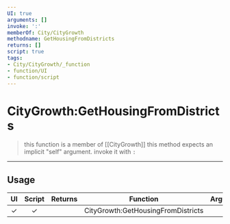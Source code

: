 ```yaml
---
UI: true
arguments: []
invoke: ':'
memberOf: City/CityGrowth
methodname: GetHousingFromDistricts
returns: []
script: true
tags:
- City/CityGrowth/_function
- function/UI
- function/script
---
```

# CityGrowth:GetHousingFromDistricts
> this function is a member of [[CityGrowth]]
> this method expects an implicit "self" argument. invoke it with `:`
-----
## Usage
|  UI | Script | Returns | Function | Arguments |
|:---:|:------:|-------:|:--------:|:---------|
|✓|✓||CityGrowth:GetHousingFromDistricts||
